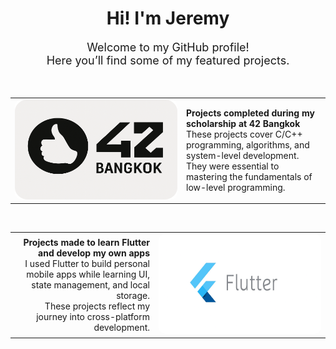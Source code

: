 <h1 align="center">Hi! I'm Jeremy</h1>

<p align="center" style="font-size: 18px;">
  Welcome to my GitHub profile!<br>
  Here you’ll find some of my featured projects.
</p>

<br>

<table width="100%">
  <tr>
    <td width="260">
      <a href="https://github.com/Hotaruban/Hotaruban/blob/main/42Bangkok/README.md">
        <img
          src="visit_card_42_bangkok.png"
          alt="42 Bangkok"
          width="260"
          height="160"
          style="border-radius: 10px;"
        />
      </a>
    </td>
    <td>
      <strong>Projects completed during my scholarship at 42 Bangkok</strong><br>
      These projects cover C/C++ programming, algorithms, and system-level development.<br>
      They were essential to mastering the fundamentals of low-level programming.
    </td>
  </tr>
</table>

<br>

<table width="100%">
  <tr>
    <td align="right">
      <strong>Projects made to learn Flutter and develop my own apps</strong><br>
      I used Flutter to build personal mobile apps while learning UI, state management, and local storage.<br>
      These projects reflect my journey into cross-platform development.
    </td>
    <td width="260" align="right">
      <a href="https://github.com/Hotaruban/Hotaruban/blob/main/Flutter/README.md">
        <img
          src="visit_card_flutter.png"
          alt="Flutter"
          width="260"
          height="160"
          style="border-radius: 10px;"
        />
      </a>
    </td>
  </tr>
</table>
